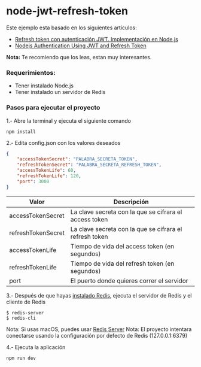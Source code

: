 # node-jwt-refresh-token

Este ejemplo esta basado en los siguientes artículos:

- [Refresh token con autenticación JWT. Implementación en Node.js](https://solidgeargroup.com/refresh-token-autenticacion-jwt-implementacion-nodejs?lang=es)
- [Nodejs Authentication Using JWT and Refresh Token](https://codeforgeek.com/2018/03/refresh-token-jwt-nodejs-authentication/)

**Nota:** Te recomiendo que los leas, estan muy interesantes.

### Requerimientos:

- Tener instalado Node.js
- Tener instalado un servidor de Redis

### Pasos para ejecutar el proyecto

1.- Abre la terminal y ejecuta el siguiente comando

```
npm install
```

2.- Edita config.json con los valores deseados

```json
{
    "accessTokenSecret": "PALABRA_SECRETA_TOKEN",
    "refreshTokenSecret": "PALABRA_SECRETA_REFRESH_TOKEN",
    "accessTokenLife": 60,
    "refreshTokenLife": 120,
    "port": 3000 
}
```

| Valor            | Descripción                                           |
| ---------------- |-------------------------------------------------------| 
|accessTokenSecret |La clave secreta con la que se cifrara el access token |
|refreshTokenSecret|La clave secreta con la que se cifrara el refresh token|
|accessTokenLife   |Tiempo de vida del access token (en segundos)          |
|refreshTokenLife  |Tiempo de vida del refresh token (en segundos)         |
|port              |El puerto donde quieres correr el servidor             | 

3.- Después de que hayas [instalado Redis](https://redis.io/download), ejecuta el servidor de Redis y el cliente de Redis

```
$ redis-server
$ redis-cli
```

Nota: Si usas macOS, puedes usar [Redis Server](https://langui.net/redis-server/)
Nota: El proyecto intentara conectarse usando la configuración por defecto de Redis (127.0.0.1:6379)

4.- Ejecuta la aplicación

```
npm run dev
```
